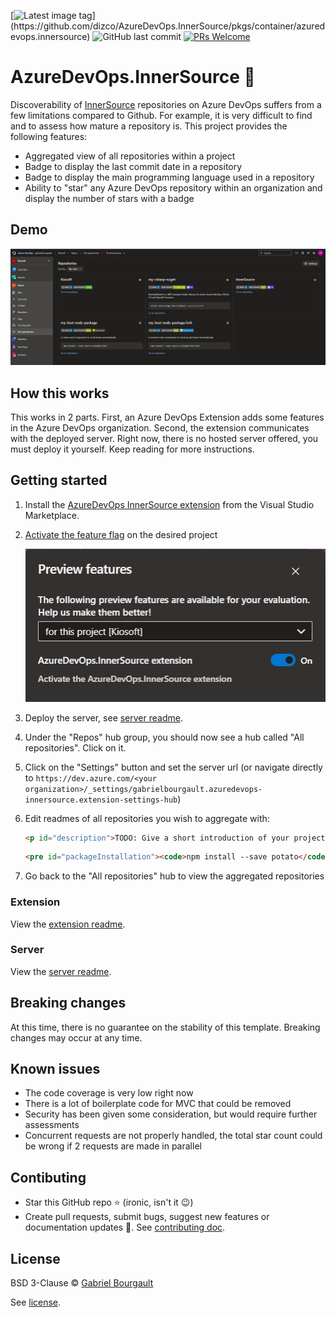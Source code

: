 [![Latest image tag](https://ghcr-badge.egpl.dev/dizco/azuredevops.innersource/latest_tag?trim=major&label=latest%20image&ignore=pr-*)](https://github.com/dizco/AzureDevOps.InnerSource/pkgs/container/azuredevops.innersource) ![GitHub last commit](https://img.shields.io/github/last-commit/dizco/AzureDevOps.InnerSource) [![PRs Welcome](https://img.shields.io/badge/PRs-welcome-brightgreen.svg?style=flat-square)](https://makeapullrequest.com)

# AzureDevOps.InnerSource :star2:

Discoverability of [InnerSource](https://innersourcecommons.org/) repositories on Azure DevOps suffers from a few limitations compared to Github. For example, it is very difficult to find and to assess how mature a repository is. This project provides the following features:
- Aggregated view of all repositories within a project
- Badge to display the last commit date in a repository
- Badge to display the main programming language used in a repository
- Ability to "star" any Azure DevOps repository within an organization and display the number of stars with a badge

## Demo
![Demo screenshot](./docs/demo.jpg)

## How this works
This works in 2 parts. First, an Azure DevOps Extension adds some features in the Azure DevOps organization. Second, the extension communicates with the deployed server. Right now, there is no hosted server offered, you must deploy it yourself. Keep reading for more instructions.

## Getting started
1. Install the [AzureDevOps InnerSource extension](https://marketplace.visualstudio.com/items?itemName=gabrielbourgault.azuredevops-innersource) from the Visual Studio Marketplace.
1. [Activate the feature flag](https://learn.microsoft.com/en-us/azure/devops/project/navigation/preview-features?view=azure-devops#enable-features-at-the-organization-level) on the desired project

   ![feature flag](./docs/feature-flag.jpg)

1. Deploy the server, see [server readme](./server/README.md).
1. Under the "Repos" hub group, you should now see a hub called "All repositories". Click on it.
1. Click on the "Settings" button and set the server url (or navigate directly to `https://dev.azure.com/<your organization>/_settings/gabrielbourgault.azuredevops-innersource.extension-settings-hub`)
1. Edit readmes of all repositories you wish to aggregate with:
   ```html
   <p id="description">TODO: Give a short introduction of your project. Let this section explain the objectives or the motivation behind this project.</p>
   ```
   ```html
   <pre id="packageInstallation"><code>npm install --save potato</code></pre>
   ```
1. Go back to the "All repositories" hub to view the aggregated repositories

### Extension

View the [extension readme](./extension/README.md).

### Server

View the [server readme](./server/README.md).

## Breaking changes
At this time, there is no guarantee on the stability of this template. Breaking changes may occur at any time.

## Known issues
- The code coverage is very low right now
- There is a lot of boilerplate code for MVC that could be removed
- Security has been given some consideration, but would require further assessments
- Concurrent requests are not properly handled, the total star count could be wrong if 2 requests are made in parallel

## Contibuting
- Star this GitHub repo :star: (ironic, isn't it :wink:)
- Create pull requests, submit bugs, suggest new features or documentation updates :wrench:. See [contributing doc](CONTRIBUTING.md).

## License

BSD 3-Clause © [Gabriel Bourgault](https://github.com/dizco)

See [license](LICENSE).
